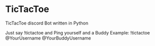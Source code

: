 # TicTacToe

TicTacToe discord Bot written in Python

Just say !tictactoe and Ping yourself and a Buddy 
Example: !tictactoe @YourUsername @YourBuddyUsername
